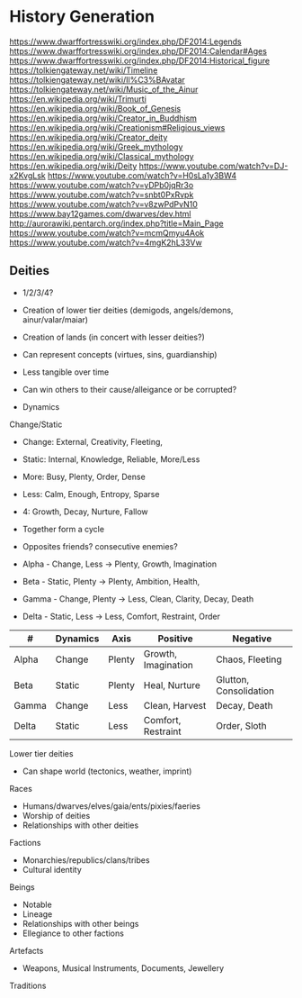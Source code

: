 # History Generation

https://www.dwarffortresswiki.org/index.php/DF2014:Legends
https://www.dwarffortresswiki.org/index.php/DF2014:Calendar#Ages
https://www.dwarffortresswiki.org/index.php/DF2014:Historical_figure
https://tolkiengateway.net/wiki/Timeline
https://tolkiengateway.net/wiki/Il%C3%BAvatar
https://tolkiengateway.net/wiki/Music_of_the_Ainur
https://en.wikipedia.org/wiki/Trimurti
https://en.wikipedia.org/wiki/Book_of_Genesis
https://en.wikipedia.org/wiki/Creator_in_Buddhism
https://en.wikipedia.org/wiki/Creationism#Religious_views
https://en.wikipedia.org/wiki/Creator_deity
https://en.wikipedia.org/wiki/Greek_mythology
https://en.wikipedia.org/wiki/Classical_mythology
https://en.wikipedia.org/wiki/Deity
https://www.youtube.com/watch?v=DJ-x2KvgLsk
https://www.youtube.com/watch?v=H0sLa1y3BW4
https://www.youtube.com/watch?v=yDPb0jqRr3o
https://www.youtube.com/watch?v=snbt0PxRvpk
https://www.youtube.com/watch?v=v8zwPdPvN10
https://www.bay12games.com/dwarves/dev.html
http://aurorawiki.pentarch.org/index.php?title=Main_Page
https://www.youtube.com/watch?v=mcmQmyu4Aok
https://www.youtube.com/watch?v=4mgK2hL33Vw

## Deities

- 1/2/3/4?
- Creation of lower tier deities (demigods, angels/demons, ainur/valar/maiar)
- Creation of lands (in concert with lesser deities?)
- Can represent concepts (virtues, sins, guardianship)
- Less tangible over time
- Can win others to their cause/alleigance or be corrupted?

- Dynamics

Change/Static

- Change: External, Creativity, Fleeting,
- Static: Internal, Knowledge, Reliable,
  More/Less
- More: Busy, Plenty, Order, Dense
- Less: Calm, Enough, Entropy, Sparse

- 4: Growth, Decay, Nurture, Fallow
- Together form a cycle
- Opposites friends? consecutive enemies?
- Alpha - Change, Less -> Plenty, Growth, Imagination
- Beta - Static, Plenty -> Plenty, Ambition, Health,
- Gamma - Change, Plenty -> Less, Clean, Clarity, Decay, Death
- Delta - Static, Less -> Less, Comfort, Restraint, Order

| #     | Dynamics | Axis   | Positive            | Negative               |
| ----- | -------- | ------ | ------------------- | ---------------------- |
| Alpha | Change   | Plenty | Growth, Imagination | Chaos, Fleeting        |
| Beta  | Static   | Plenty | Heal, Nurture       | Glutton, Consolidation |
| Gamma | Change   | Less   | Clean, Harvest      | Decay, Death           |
| Delta | Static   | Less   | Comfort, Restraint  | Order, Sloth           |

Lower tier deities

- Can shape world (tectonics, weather, imprint)

Races

- Humans/dwarves/elves/gaia/ents/pixies/faeries
- Worship of deities
- Relationships with other deities

Factions

- Monarchies/republics/clans/tribes
- Cultural identity

Beings

- Notable
- Lineage
- Relationships with other beings
- Ellegiance to other factions

Artefacts

- Weapons, Musical Instruments, Documents, Jewellery

Traditions
